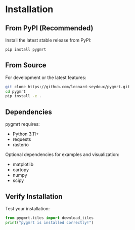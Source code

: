 # Installation

## From PyPI (Recommended)

Install the latest stable release from PyPI:

```bash
pip install pygmrt
```

## From Source

For development or the latest features:

```bash
git clone https://github.com/leonard-seydoux/pygmrt.git
cd pygmrt
pip install -e .
```

## Dependencies

pygmrt requires:

- Python 3.11+
- requests
- rasterio

Optional dependencies for examples and visualization:

- matplotlib
- cartopy
- numpy
- scipy

## Verify Installation

Test your installation:

```python
from pygmrt.tiles import download_tiles
print("pygmrt is installed correctly!")
```